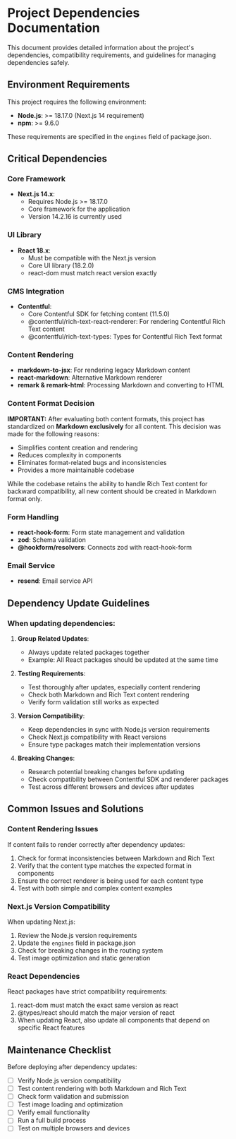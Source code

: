 # Project Dependencies Documentation

This document provides detailed information about the project's dependencies, compatibility requirements, and guidelines for managing dependencies safely.

## Environment Requirements

This project requires the following environment:
- **Node.js**: >= 18.17.0 (Next.js 14 requirement)
- **npm**: >= 9.6.0

These requirements are specified in the `engines` field of package.json.

## Critical Dependencies

### Core Framework
- **Next.js 14.x**: 
  - Requires Node.js >= 18.17.0
  - Core framework for the application
  - Version 14.2.16 is currently used

### UI Library
- **React 18.x**:
  - Must be compatible with the Next.js version
  - Core UI library (18.2.0)
  - react-dom must match react version exactly

### CMS Integration
- **Contentful**:
  - Core Contentful SDK for fetching content (11.5.0)
  - @contentful/rich-text-react-renderer: For rendering Contentful Rich Text content
  - @contentful/rich-text-types: Types for Contentful Rich Text format

### Content Rendering
- **markdown-to-jsx**: For rendering legacy Markdown content
- **react-markdown**: Alternative Markdown renderer
- **remark & remark-html**: Processing Markdown and converting to HTML

### Content Format Decision

**IMPORTANT:** After evaluating both content formats, this project has standardized on **Markdown exclusively** for all content. This decision was made for the following reasons:
- Simplifies content creation and rendering
- Reduces complexity in components
- Eliminates format-related bugs and inconsistencies
- Provides a more maintainable codebase

While the codebase retains the ability to handle Rich Text content for backward compatibility, all new content should be created in Markdown format only.

### Form Handling
- **react-hook-form**: Form state management and validation
- **zod**: Schema validation
- **@hookform/resolvers**: Connects zod with react-hook-form

### Email Service
- **resend**: Email service API

## Dependency Update Guidelines

### When updating dependencies:

1. **Group Related Updates**: 
   - Always update related packages together
   - Example: All React packages should be updated at the same time

2. **Testing Requirements**:
   - Test thoroughly after updates, especially content rendering
   - Check both Markdown and Rich Text content rendering
   - Verify form validation still works as expected

3. **Version Compatibility**:
   - Keep dependencies in sync with Node.js version requirements
   - Check Next.js compatibility with React versions
   - Ensure type packages match their implementation versions

4. **Breaking Changes**:
   - Research potential breaking changes before updating
   - Check compatibility between Contentful SDK and renderer packages
   - Test across different browsers and devices after updates

## Common Issues and Solutions

### Content Rendering Issues

If content fails to render correctly after dependency updates:

1. Check for format inconsistencies between Markdown and Rich Text
2. Verify that the content type matches the expected format in components
3. Ensure the correct renderer is being used for each content type
4. Test with both simple and complex content examples

### Next.js Version Compatibility

When updating Next.js:

1. Review the Node.js version requirements
2. Update the `engines` field in package.json
3. Check for breaking changes in the routing system
4. Test image optimization and static generation

### React Dependencies

React packages have strict compatibility requirements:

1. react-dom must match the exact same version as react
2. @types/react should match the major version of react
3. When updating React, also update all components that depend on specific React features

## Maintenance Checklist

Before deploying after dependency updates:

- [ ] Verify Node.js version compatibility
- [ ] Test content rendering with both Markdown and Rich Text
- [ ] Check form validation and submission
- [ ] Test image loading and optimization
- [ ] Verify email functionality
- [ ] Run a full build process
- [ ] Test on multiple browsers and devices 